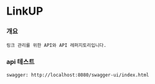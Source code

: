 # LinkUP

### 개요
    링크 관리를 위한 API와 API 레퍼지토리입니다.

### api 테스트
    swagger: http://localhost:8080/swagger-ui/index.html
